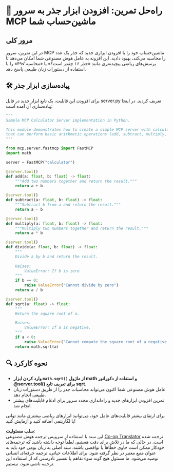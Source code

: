 <!--
CO_OP_TRANSLATOR_METADATA:
{
  "original_hash": "e9490aedc71f99bc774af57b207a7adb",
  "translation_date": "2025-06-12T22:31:53+00:00",
  "source_file": "03-GettingStarted/07-aitk/solution/README.md",
  "language_code": "fa"
}
-->
# 📘 راه‌حل تمرین: افزودن ابزار جذر به سرور MCP ماشین‌حساب شما

## مرور کلی  
در این تمرین، سرور MCP ماشین‌حساب خود را با افزودن ابزاری جدید که جذر یک عدد را محاسبه می‌کند، بهبود دادید. این افزونه به عامل هوش مصنوعی شما امکان می‌دهد تا پرسش‌های ریاضی پیچیده‌تری مانند «جذر ۱۶ چقدر است؟» یا «محاسبه √۴۹» را با استفاده از دستورات زبان طبیعی پاسخ دهد.

## 🛠️ پیاده‌سازی ابزار جذر  
برای افزودن این قابلیت، یک تابع ابزار جدید در فایل server.py تعریف کردید. در اینجا پیاده‌سازی آن آمده است:

```python
"""
Sample MCP Calculator Server implementation in Python.

This module demonstrates how to create a simple MCP server with calculator tools
that can perform basic arithmetic operations (add, subtract, multiply, divide).
"""

from mcp.server.fastmcp import FastMCP
import math

server = FastMCP("calculator")

@server.tool()
def add(a: float, b: float) -> float:
    """Add two numbers together and return the result."""
    return a + b

@server.tool()
def subtract(a: float, b: float) -> float:
    """Subtract b from a and return the result."""
    return a - b

@server.tool()
def multiply(a: float, b: float) -> float:
    """Multiply two numbers together and return the result."""
    return a * b

@server.tool()
def divide(a: float, b: float) -> float:
    """
    Divide a by b and return the result.
    
    Raises:
        ValueError: If b is zero
    """
    if b == 0:
        raise ValueError("Cannot divide by zero")
    return a / b

@server.tool()
def sqrt(a: float) -> float:
    """
    Return the square root of a.

    Raises:
        ValueError: If a is negative.
    """
    if a < 0:
        raise ValueError("Cannot compute the square root of a negative number.")
    return math.sqrt(a)
```

## 🔍 نحوه کارکرد  

- **وارد کردن ابزار `math.sqrt()` از ماژول math و استفاده از دکوراتور @server.tool() برای تعریف تابع sqrt.**  
- عامل هوش مصنوعی شما اکنون می‌تواند محاسبات جذر را از طریق دستورات زبان طبیعی انجام دهد.  
- تمرین افزودن ابزارهای جدید و راه‌اندازی مجدد سرور برای ادغام قابلیت‌های بیشتر انجام شد.

برای ارتقای بیشتر قابلیت‌های عامل خود، می‌توانید ابزارهای ریاضی بیشتری مانند توانی یا لگاریتمی اضافه کنید و آزمایش کنید!

**سلب مسئولیت**:  
این سند با استفاده از سرویس ترجمه هوش مصنوعی [Co-op Translator](https://github.com/Azure/co-op-translator) ترجمه شده است. در حالی که ما در تلاش برای دقت هستیم، لطفاً توجه داشته باشید که ترجمه‌های خودکار ممکن است حاوی خطاها یا نواقصی باشند. سند اصلی به زبان بومی خود باید به عنوان منبع معتبر در نظر گرفته شود. برای اطلاعات حیاتی، ترجمه حرفه‌ای انسانی توصیه می‌شود. ما مسئول هیچ گونه سوء تفاهم یا تفسیر نادرستی که از استفاده این ترجمه ناشی شود، نیستیم.